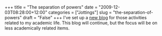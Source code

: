 +++
title = "The separation of powers"
date = "2009-12-03T08:28:00+12:00"
categories = ["Jottings"]
slug = "the-separation-of-powers"
draft = "False"
+++
I've set up a [new blog](/journal/) for those
activities related to my academic life. This blog will continue, but
the focus will be on less academically related items.

